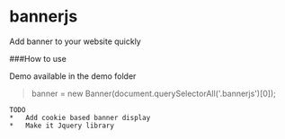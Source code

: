 bannerjs
========
Add banner to your website quickly

###How to use
>

Demo available in the demo folder
>	banner = new Banner(document.querySelectorAll('.bannerjs')[0]);

	TODO
	* 	Add cookie based banner display
	*	Make it Jquery library 	